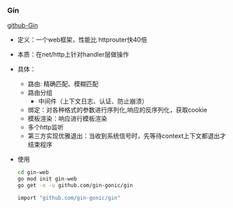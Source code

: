 ### Gin

[github-Gin](https://github.com/gin-gonic/gin)

- 定义：一个web框架，性能比 httprouter快40倍
- 本质：在net/http上针对handler层做操作
- 具体：
	- 路由: 精确匹配、模糊匹配
  - 路由分组
	- 中间件（上下文日志、认证、防止崩溃）
  - 绑定：对各种格式的参数进行序列化,响应的反序列化，获取cookie
  - 模板渲染：响应进行模板渲染
  - 多个http监听
  - 第三方实现优雅退出：当收到系统信号时，先等待context上下文都退出才结束程序

- 使用

  ```bash
  cd gin-web
  go mod init gin-web
  go get -x -u github.com/gin-gonic/gin
  
  import "github.com/gin-gonic/gin"
  ```